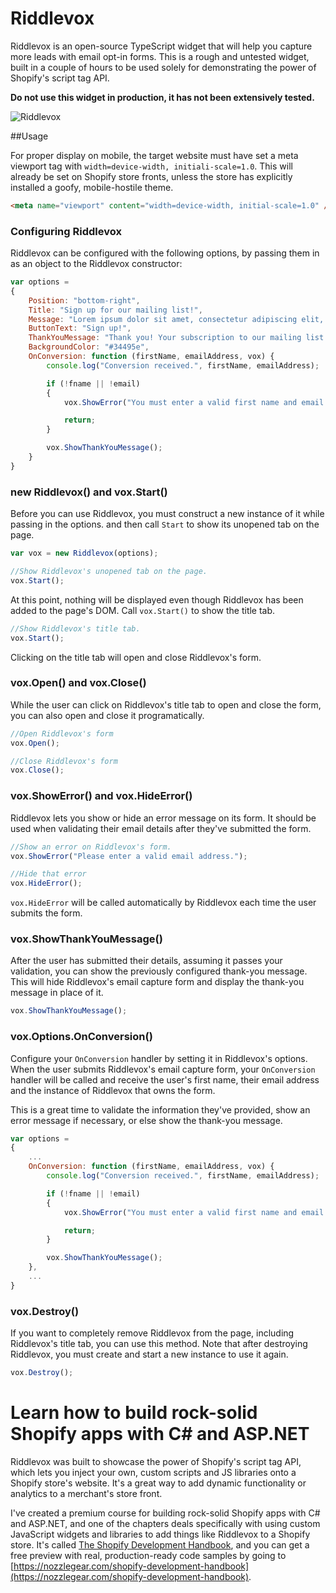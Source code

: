 # Riddlevox

Riddlevox is an open-source TypeScript widget that will help you capture more leads with email opt-in forms. This is a rough and untested widget, built in a couple of hours to be used solely for demonstrating the power of Shopify's script tag API. 

**Do not use this widget in production, it has not been extensively tested.**

![Riddlevox](https://zippy.gfycat.com/WelloffShadowyDuckling.gif)

##Usage

For proper display on mobile, the target website must have set a meta viewport tag with `width=device-width, initiali-scale=1.0`. This will already be set on Shopify store fronts, unless the store has explicitly installed a goofy, mobile-hostile theme.

```html
<meta name="viewport" content="width=device-width, initial-scale=1.0" />
```

### Configuring Riddlevox

Riddlevox can be configured with the following options, by passing them in as an object to the Riddlevox constructor:

```js
var options = 
{
    Position: "bottom-right",
    Title: "Sign up for our mailing list!",
    Message: "Lorem ipsum dolor sit amet, consectetur adipiscing elit, sed do eiusmod tempor incididunt ut labore et dolore magna aliqua.",
    ButtonText: "Sign up!",
    ThankYouMessage: "Thank you! Your subscription to our mailing list has been confirmed.",
    BackgroundColor: "#34495e",
    OnConversion: function (firstName, emailAddress, vox) {
        console.log("Conversion received.", firstName, emailAddress);

        if (!fname || !email)
        {
            vox.ShowError("You must enter a valid first name and email address.");

            return;
        }

        vox.ShowThankYouMessage();
    }
}
```

### new Riddlevox() and vox.Start()

Before you can use Riddlevox, you must construct a new instance of it while passing in the options. and then call `Start` to show its unopened tab on the page.

```js
var vox = new Riddlevox(options);

//Show Riddlevox's unopened tab on the page.
vox.Start();
```

At this point, nothing will be displayed even though Riddlevox has been added to the page's DOM. Call `vox.Start()` to show the title tab.

```js
//Show Riddlevox's title tab.
vox.Start();
```

Clicking on the title tab will open and close Riddlevox's form.

### vox.Open() and vox.Close()

While the user can click on Riddlevox's title tab to open and close the form, you can also open and close it programatically.

```js
//Open Riddlevox's form
vox.Open();

//Close Riddlevox's form
vox.Close();
```

### vox.ShowError() and vox.HideError()

Riddlevox lets you show or hide an error message on its form. It should be used when validating their email details after they've submitted the form.

```js
//Show an error on Riddlevox's form.
vox.ShowError("Please enter a valid email address.");

//Hide that error
vox.HideError();
```

`vox.HideError` will be called automatically by Riddlevox each time the user submits the form.

### vox.ShowThankYouMessage()

After the user has submitted their details, assuming it passes your validation, you can show the previously configured thank-you message. This will hide Riddlevox's email capture form and display the thank-you message in place of it.

```js
vox.ShowThankYouMessage();
```

### vox.Options.OnConversion()

Configure your `OnConversion` handler by setting it in Riddlevox's options. When the user submits Riddlevox's email capture form, your `OnConversion` handler will be called and receive the user's first name, their email address and the instance of Riddlevox that owns the form.

This is a great time to validate the information they've provided, show an error message if necessary, or else show the thank-you message.

```js
var options = 
{
    ...
    OnConversion: function (firstName, emailAddress, vox) {
        console.log("Conversion received.", firstName, emailAddress);

        if (!fname || !email)
        {
            vox.ShowError("You must enter a valid first name and email address.");

            return;
        }

        vox.ShowThankYouMessage();
    },
    ...
}
```

### vox.Destroy()

If you want to completely remove Riddlevox from the page, including Riddlevox's title tab, you can use this method. Note that after destroying Riddlevox, you must create and start a new instance to use it again.

```js
vox.Destroy();
```

# Learn how to build rock-solid Shopify apps with C# and ASP.NET

Riddlevox was built to showcase the power of Shopify's script tag API, which lets you inject your own, custom scripts and JS libraries onto a Shopify store's website. It's a great way to add dynamic functionality or analytics to a merchant's store front. 

I've created a premium course for building rock-solid Shopify apps with C# and ASP.NET, and one of the chapters deals specifically with using custom JavaScript widgets and libraries to add things like Riddlevox to a Shopify store. It's called [The Shopify Development Handbook](https://nozzlegear.com/shopify-development-handbook), and you can get a free preview with real, production-ready code samples by going to [https://nozzlegear.com/shopify-development-handbook](https://nozzlegear.com/shopify-development-handbook). 